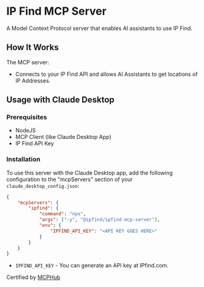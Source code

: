 # IP Find MCP Server

A Model Context Protocol server that enables AI assistants to use IP Find. 

## How It Works

The MCP server:

-   Connects to your IP Find API and allows AI Assistants to get locations of IP Addresses.

## Usage with Claude Desktop

### Prerequisites

-   NodeJS
-   MCP Client (like Claude Desktop App)
-   IP Find API Key

### Installation

To use this server with the Claude Desktop app, add the following configuration to the "mcpServers" section of your `claude_desktop_config.json`:

```json
{
    "mcpServers": {
        "ipfind": {
            "command": "npx",
            "args": ["-y", "@ipfind/ipfind-mcp-server"],
            "env": {
                "IPFIND_API_KEY": "<API KEY GOES HERE>"
            }
        }
    }
}
```

-   `IPFIND_API_KEY` - You can generate an API key at IPfind.com.


Certified by [MCPHub](https://mcphub.com/mcp-servers/ipfind/ipfind-mcp-server)
